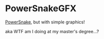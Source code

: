 # PowerSnakeGFX
[PowerSnake](https://github.com/spitfire05/PowerSnake), but with simple graphics!

aka WTF am I doing at my master's degree...?
